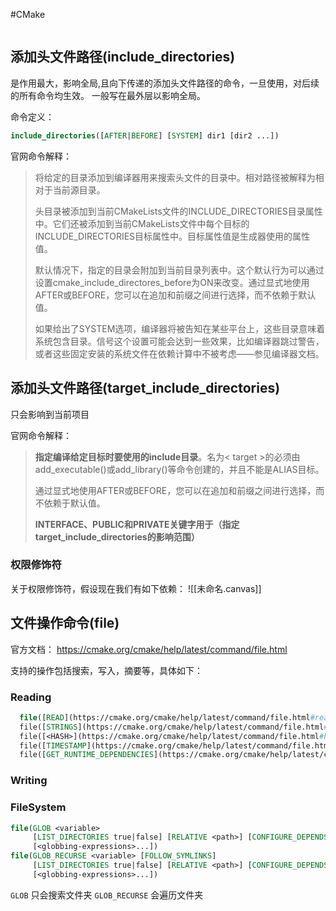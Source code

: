 #CMake 

```toc

```


## 添加头文件路径(include_directories)

是作用最大，影响全局,且向下传递的添加头文件路径的命令，一旦使用，对后续的所有命令均生效。
一般写在最外层以影响全局。

命令定义：
```CMake
include_directories([AFTER|BEFORE] [SYSTEM] dir1 [dir2 ...])
```

官网命令解释：
> 将给定的目录添加到编译器用来搜索头文件的目录中。相对路径被解释为相对于当前源目录。
> 
> 头目录被添加到当前CMakeLists文件的INCLUDE_DIRECTORIES目录属性中。它们还被添加到当前CMakeLists文件中每个目标的INCLUDE_DIRECTORIES目标属性中。目标属性值是生成器使用的属性值。
> 
> 默认情况下，指定的目录会附加到当前目录列表中。这个默认行为可以通过设置cmake_include_directores_before为ON来改变。通过显式地使用AFTER或BEFORE，您可以在追加和前缀之间进行选择，而不依赖于默认值。
> 
> 如果给出了SYSTEM选项，编译器将被告知在某些平台上，这些目录意味着系统包含目录。信号这个设置可能会达到一些效果，比如编译器跳过警告，或者这些固定安装的系统文件在依赖计算中不被考虑——参见编译器文档。


## 添加头文件路径(target_include_directories)

只会影响到当前项目

官网命令解释：
> **指定编译给定目标时要使用的include目录**。名为< target >的必须由add_executable()或add_library()等命令创建的，并且不能是ALIAS目标。
> 
> 通过显式地使用AFTER或BEFORE，您可以在追加和前缀之间进行选择，而不依赖于默认值。
> 
> **INTERFACE、PUBLIC和PRIVATE关键字用于（指定target_include_directories的影响范围）**

### 权限修饰符

关于权限修饰符，假设现在我们有如下依赖：
![[未命名.canvas]]



## 文件操作命令(file)

官方文档：
	https://cmake.org/cmake/help/latest/command/file.html

支持的操作包括搜索，写入，摘要等，具体如下：

### Reading

```CMake
  file([READ](https://cmake.org/cmake/help/latest/command/file.html#read) <filename> <out-var> [...])
  file([STRINGS](https://cmake.org/cmake/help/latest/command/file.html#strings) <filename> <out-var> [...])
  file([<HASH>](https://cmake.org/cmake/help/latest/command/file.html#hash) <filename> <out-var>)
  file([TIMESTAMP](https://cmake.org/cmake/help/latest/command/file.html#timestamp) <filename> <out-var> [...])
  file([GET_RUNTIME_DEPENDENCIES](https://cmake.org/cmake/help/latest/command/file.html#get-runtime-dependencies) [...])
```

### Writing


### FileSystem

```CMake
file(GLOB <variable>
     [LIST_DIRECTORIES true|false] [RELATIVE <path>] [CONFIGURE_DEPENDS]
     [<globbing-expressions>...])
file(GLOB_RECURSE <variable> [FOLLOW_SYMLINKS]
     [LIST_DIRECTORIES true|false] [RELATIVE <path>] [CONFIGURE_DEPENDS]
     [<globbing-expressions>...])
```

`GLOB` 只会搜索文件夹
`GLOB_RECURSE` 会遍历文件夹




